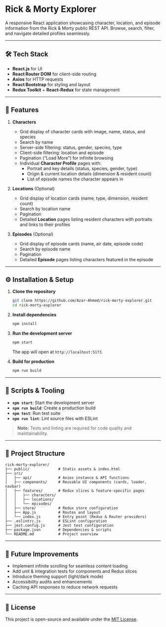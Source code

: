 # Rick & Morty Explorer

A responsive React application showcasing character, location, and episode information from the Rick & Morty public REST API. Browse, search, filter, and navigate detailed profiles seamlessly.

---

## 🛠️ Tech Stack

- **React.js** for UI
- **React Router DOM** for client-side routing
- **Axios** for HTTP requests
- **React Bootstrap** for styling and layout
- **Redux Toolkit** + **React-Redux** for state management

---

## 🚀 Features

1. **Characters**
   - Grid display of character cards with image, name, status, and species
   - Search by name
   - Server-side filtering: status, gender, species, type
   - Client-side filtering: location and episode
   - Pagination (“Load More”) for infinite browsing
   - Individual **Character Profile** pages with:
     - Portrait and key details (status, species, gender, type)
     - Origin & current location details (dimension & resident count)
     - List of episode names the character appears in

2. **Locations** (Optional)
   - Grid display of location cards (name, type, dimension, resident count)
   - Search by location name
   - Pagination
   - Detailed **Location** pages listing resident characters with portraits and links to their profiles

3. **Episodes** (Optional)
   - Grid display of episode cards (name, air date, episode code)
   - Search by episode name
   - Pagination
   - Detailed **Episode** pages listing characters featured in the episode

---

## ⚙️ Installation & Setup

1. **Clone the repository**
   ```bash
   git clone https://github.com/Azar-Ahmed/rick-morty-explorer.git
   cd rick-morty-explorer
   ```

2. **Install dependencies**
   ```bash
   npm install
   ```

3. **Run the development server**
   ```bash
   npm start
   ```

   The app will open at `http://localhost:5173`.

4. **Build for production**
   ```bash
   npm run build
   ```

---

## 🧪 Scripts & Tooling

- **`npm start`**: Start the development server
- **`npm run build`**: Create a production build
- **`npm test`**: Run test suite
- **`npm run lint`**: Lint source files with ESLint

> **Note:** Tests and linting are required for code quality and maintainability.

---

## 📁 Project Structure

```
rick-morty-explorer/
├── public/             # Static assets & index.html
├── src/
│   ├── api/            # Axios instance & API functions
│   ├── components/     # Reusable UI components (cards, loader, navbar)
│   ├── features/       # Redux slices & feature-specific pages
│   │   ├── characters/
│   │   ├── locations/
│   │   └── episodes/
│   ├── store/          # Redux store configuration
│   ├── App.js          # Routes and layout
│   └── index.js        # Entry point (Redux & Router providers)
├── .eslintrc.js        # ESLint configuration
├── jest.config.js      # Jest test configuration
├── package.json        # Dependencies & scripts
└── README.md           # Project overview
```

---

## 🎯 Future Improvements

- Implement infinite scrolling for seamless content loading
- Add unit & integration tests for components and Redux slices
- Introduce theming support (light/dark mode)
- Accessibility audits and enhancements
- Caching API responses to reduce network requests

---

## 📝 License

This project is open-source and available under the [MIT License](LICENSE).
